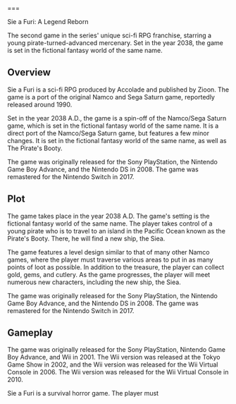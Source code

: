 
===

Sie a Furi: A Legend Reborn

The second game in the series' unique sci-fi RPG franchise, starring a young pirate-turned-advanced mercenary. Set in the year 2038, the game is set in the fictional fantasy world of the same name.

## Overview

Sie a Furi is a sci-fi RPG produced by Accolade and published by Zioon. The game is a port of the original Namco and Sega Saturn game, reportedly released around 1990.

Set in the year 2038 A.D., the game is a spin-off of the Namco/Sega Saturn game, which is set in the fictional fantasy world of the same name. It is a direct port of the Namco/Sega Saturn game, but features a few minor changes. It is set in the fictional fantasy world of the same name, as well as The Pirate's Booty.

The game was originally released for the Sony PlayStation, the Nintendo Game Boy Advance, and the Nintendo DS in 2008. The game was remastered for the Nintendo Switch in 2017.

## Plot

The game takes place in the year 2038 A.D. The game's setting is the fictional fantasy world of the same name. The player takes control of a young pirate who is to travel to an island in the Pacific Ocean known as the Pirate's Booty. There, he will find a new ship, the Siea.

The game features a level design similar to that of many other Namco games, where the player must traverse various areas to put in as many points of loot as possible. In addition to the treasure, the player can collect gold, gems, and cutlery. As the game progresses, the player will meet numerous new characters, including the new ship, the Siea.

The game was originally released for the Sony PlayStation, the Nintendo Game Boy Advance, and the Nintendo DS in 2008. The game was remastered for the Nintendo Switch in 2017.

## Gameplay

The game was originally released for the Sony PlayStation, Nintendo Game Boy Advance, and Wii in 2001. The Wii version was released at the Tokyo Game Show in 2002, and the Wii version was released for the Wii Virtual Console in 2006. The Wii version was released for the Wii Virtual Console in 2010.

Sie a Furi is a survival horror game. The player must
